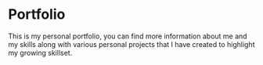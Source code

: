 # Portfolio
This is my personal portfolio, you can find more information about me and my skills along with various personal projects that I have created to highlight my growing skillset.